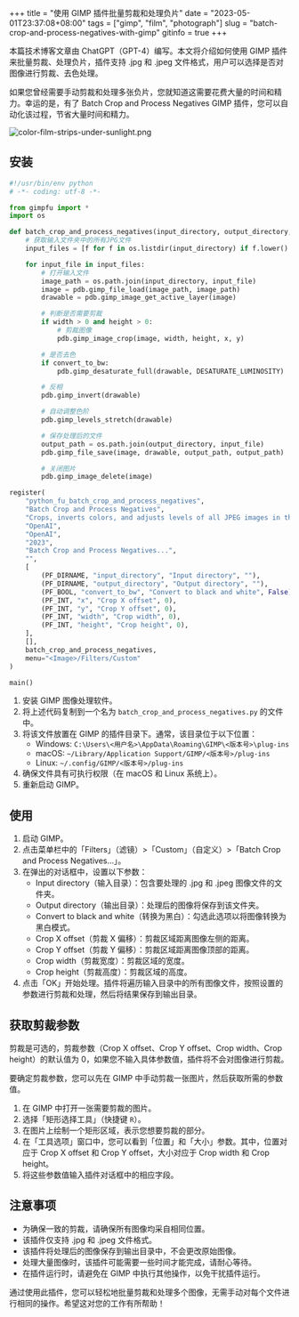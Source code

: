 +++
title = "使用 GIMP 插件批量剪裁和处理负片"
date = "2023-05-01T23:37:08+08:00"
tags = ["gimp", "film", "photograph"]
slug = "batch-crop-and-process-negatives-with-gimp"
gitinfo = true
+++

本篇技术博客文章由 ChatGPT（GPT-4）编写。本文将介绍如何使用 GIMP 插件来批量剪裁、处理负片，插件支持 .jpg 和 .jpeg 文件格式，用户可以选择是否对图像进行剪裁、去色处理。

如果您曾经需要手动剪裁和处理多张负片，您就知道这需要花费大量的时间和精力。幸运的是，有了 Batch Crop and Process Negatives GIMP 插件，您可以自动化该过程，节省大量时间和精力。

![color-film-strips-under-sunlight.png](/images/color-film-strips-under-sunlight.png "(Midjourney) Color film strips under the sunlight, half negative color, half positive color, nostalgic, overexposed. --ar 3:2 --v 5")

## 安装

```python
#!/usr/bin/env python
# -*- coding: utf-8 -*-

from gimpfu import *
import os

def batch_crop_and_process_negatives(input_directory, output_directory, convert_to_bw, x=0, y=0, width=0, height=0):
    # 获取输入文件夹中的所有JPG文件
    input_files = [f for f in os.listdir(input_directory) if f.lower().endswith((".jpg", ".jpeg"))]

    for input_file in input_files:
        # 打开输入文件
        image_path = os.path.join(input_directory, input_file)
        image = pdb.gimp_file_load(image_path, image_path)
        drawable = pdb.gimp_image_get_active_layer(image)

        # 判断是否需要剪裁
        if width > 0 and height > 0:
            # 剪裁图像
            pdb.gimp_image_crop(image, width, height, x, y)

        # 是否去色
        if convert_to_bw:
            pdb.gimp_desaturate_full(drawable, DESATURATE_LUMINOSITY)

        # 反相
        pdb.gimp_invert(drawable)

        # 自动调整色阶
        pdb.gimp_levels_stretch(drawable)

        # 保存处理后的文件
        output_path = os.path.join(output_directory, input_file)
        pdb.gimp_file_save(image, drawable, output_path, output_path)

        # 关闭图片
        pdb.gimp_image_delete(image)

register(
    "python_fu_batch_crop_and_process_negatives",
    "Batch Crop and Process Negatives",
    "Crops, inverts colors, and adjusts levels of all JPEG images in the input directory, then saves them in the output directory.",
    "OpenAI",
    "OpenAI",
    "2023",
    "Batch Crop and Process Negatives...",
    "",
    [
        (PF_DIRNAME, "input_directory", "Input directory", ""),
        (PF_DIRNAME, "output_directory", "Output directory", ""),
        (PF_BOOL, "convert_to_bw", "Convert to black and white", False),
        (PF_INT, "x", "Crop X offset", 0),
        (PF_INT, "y", "Crop Y offset", 0),
        (PF_INT, "width", "Crop width", 0),
        (PF_INT, "height", "Crop height", 0),
    ],
    [],
    batch_crop_and_process_negatives,
    menu="<Image>/Filters/Custom"
)

main()
```

1. 安装 GIMP 图像处理软件。
2. 将上述代码复制到一个名为 `batch_crop_and_process_negatives.py` 的文件中。
3. 将该文件放置在 GIMP 的插件目录下。通常，该目录位于以下位置：
   - Windows: `C:\Users\<用户名>\AppData\Roaming\GIMP\<版本号>\plug-ins`
   - macOS: `~/Library/Application Support/GIMP/<版本号>/plug-ins`
   - Linux: `~/.config/GIMP/<版本号>/plug-ins`
4. 确保文件具有可执行权限（在 macOS 和 Linux 系统上）。
5. 重新启动 GIMP。

## 使用

1. 启动 GIMP。
2. 点击菜单栏中的「Filters」（滤镜）>「Custom」（自定义）>「Batch Crop and Process Negatives...」。
3. 在弹出的对话框中，设置以下参数：
   - Input directory（输入目录）：包含要处理的 .jpg 和 .jpeg 图像文件的文件夹。
   - Output directory（输出目录）：处理后的图像将保存到该文件夹。
   - Convert to black and white（转换为黑白）：勾选此选项以将图像转换为黑白模式。
   - Crop X offset（剪裁 X 偏移）：剪裁区域距离图像左侧的距离。
   - Crop Y offset（剪裁 Y 偏移）：剪裁区域距离图像顶部的距离。
   - Crop width（剪裁宽度）：剪裁区域的宽度。
   - Crop height（剪裁高度）：剪裁区域的高度。
4. 点击「OK」开始处理。插件将遍历输入目录中的所有图像文件，按照设置的参数进行剪裁和处理，然后将结果保存到输出目录。

## 获取剪裁参数

剪裁是可选的，剪裁参数（Crop X offset、Crop Y offset、Crop width、Crop height）的默认值为 0，如果您不输入具体参数值，插件将不会对图像进行剪裁。

要确定剪裁参数，您可以先在 GIMP 中手动剪裁一张图片，然后获取所需的参数值。

1. 在 GIMP 中打开一张需要剪裁的图片。
2. 选择「矩形选择工具」（快捷键 `R`）。
3. 在图片上绘制一个矩形区域，表示您想要剪裁的部分。
4. 在「工具选项」窗口中，您可以看到「位置」和「大小」参数。其中，位置对应于 Crop X offset 和 Crop Y offset，大小对应于 Crop width 和 Crop height。
5. 将这些参数值输入插件对话框中的相应字段。

## 注意事项

- 为确保一致的剪裁，请确保所有图像均采自相同位置。
- 该插件仅支持 .jpg 和 .jpeg 文件格式。
- 该插件将处理后的图像保存到输出目录中，不会更改原始图像。
- 处理大量图像时，该插件可能需要一些时间才能完成，请耐心等待。
- 在插件运行时，请避免在 GIMP 中执行其他操作，以免干扰插件运行。

通过使用此插件，您可以轻松地批量剪裁和处理多个图像，无需手动对每个文件进行相同的操作。希望这对您的工作有所帮助！